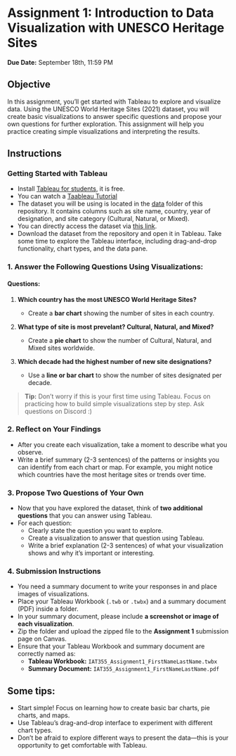 # Assignment 1: Introduction to Data Visualization with UNESCO Heritage Sites
**Due Date:** September 18th, 11:59 PM

## Objective
In this assignment, you’ll get started with Tableau to explore and visualize data. Using the UNESCO World Heritage Sites (2021) dataset, you will create basic visualizations to answer specific questions and propose your own questions for further exploration. This assignment will help you practice creating simple visualizations and interpreting the results.

## Instructions

### Getting Started with Tableau
- Install [Tableau for students](https://www.tableau.com/academic/students), it is free.
- You can watch a [Taableau Tutorial](https://www.youtube.com/watch?v=9uBtK6j_QgA&ab_channel=LearnitTraining)
- The dataset you will be using is located in the [data](https://github.com/SIAT-IAT-355/A1-Tableau-Intro/tree/main/data) folder of this repository. It contains columns such as site name, country, year of designation, and site category (Cultural, Natural, or Mixed).
- You can directly access the dataset via [this link](https://github.com/SIAT-IAT-355/A1-Tableau-Intro/blob/main/data/UNESCO_Sites_Data.csv).
- Download the dataset from the repository and open it in Tableau. Take some time to explore the Tableau interface, including drag-and-drop functionality, chart types, and the data pane.

### 1. Answer the Following Questions Using Visualizations:

#### Questions:
1. **Which country has the most UNESCO World Heritage Sites?**
   - Create a **bar chart** showing the number of sites in each country.
   
2. **What type of site is most prevelant? Cultural, Natural, and Mixed?**
   - Create a **pie chart** to show the number of Cultural, Natural, and Mixed sites worldwide.
   
3. **Which decade had the highest number of new site designations?**
   - Use a **line or bar chart** to show the number of sites designated per decade.

> **Tip:** Don’t worry if this is your first time using Tableau. Focus on practicing how to build simple visualizations step by step. Ask questions on Discord :)

### 2. Reflect on Your Findings
- After you create each visualization, take a moment to describe what you observe. 
- Write a brief summary (2-3 sentences) of the patterns or insights you can identify from each chart or map. For example, you might notice which countries have the most heritage sites or trends over time.

### 3. Propose Two Questions of Your Own
- Now that you have explored the dataset, think of **two additional questions** that you can answer using Tableau.
- For each question:
  - Clearly state the question you want to explore.
  - Create a visualization to answer that question using Tableau.
  - Write a brief explanation (2-3 sentences) of what your visualization shows and why it’s important or interesting.

### 4. Submission Instructions

- You need a summary document to write your responses in and place images of visualizations.
- Place your Tableau Workbook (`.twb` or `.twbx`) and a summary document (PDF) inside a folder.
- In your summary document, please include **a screenshot or image of each visualization**.
- Zip the folder and upload the zipped file to the **Assignment 1** submission page on Canvas.
- Ensure that your Tableau Workbook and summary document are correctly named as:
  - **Tableau Workbook:** `IAT355_Assignment1_FirstNameLastName.twbx`
  - **Summary Document:** `IAT355_Assignment1_FirstNameLastName.pdf`

## Some tips:
- Start simple! Focus on learning how to create basic bar charts, pie charts, and maps.
- Use Tableau’s drag-and-drop interface to experiment with different chart types.
- Don’t be afraid to explore different ways to present the data—this is your opportunity to get comfortable with Tableau.
